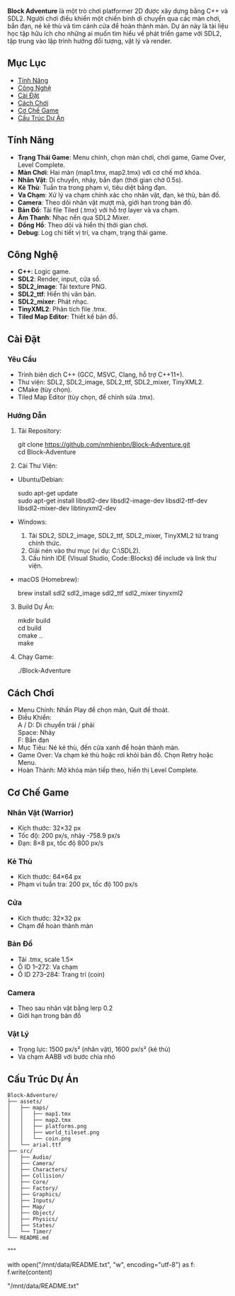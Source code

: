 



**Block Adventure** là một trò chơi platformer 2D được xây dựng bằng C++ và SDL2. Người chơi điều khiển một chiến binh di chuyển qua các màn chơi, bắn đạn, né kẻ thù và tìm cánh cửa để hoàn thành màn. Dự án này là tài liệu học tập hữu ích cho những ai muốn tìm hiểu về phát triển game với SDL2, tập trung vào lập trình hướng đối tượng, vật lý và render.

## Mục Lục

- [Tính Năng](#tính-năng)
- [Công Nghệ](#công-nghệ)
- [Cài Đặt](#cài-đặt)
- [Cách Chơi](#cách-chơi)
- [Cơ Chế Game](#cơ-chế-game)
- [Cấu Trúc Dự Án](#cấu-trúc-dự-án)


## Tính Năng

- **Trạng Thái Game**: Menu chính, chọn màn chơi, chơi game, Game Over, Level Complete.
- **Màn Chơi**: Hai màn (map1.tmx, map2.tmx) với cơ chế mở khóa.
- **Nhân Vật**: Di chuyển, nhảy, bắn đạn (thời gian chờ 0.5s).
- **Kẻ Thù**: Tuần tra trong phạm vi, tiêu diệt bằng đạn.
- **Va Chạm**: Xử lý va chạm chính xác cho nhân vật, đạn, kẻ thù, bản đồ.
- **Camera**: Theo dõi nhân vật mượt mà, giới hạn trong bản đồ.
- **Bản Đồ**: Tải file Tiled (.tmx) với hỗ trợ layer và va chạm.
- **Âm Thanh**: Nhạc nền qua SDL2 Mixer.
- **Đồng Hồ**: Theo dõi và hiển thị thời gian chơi.
- **Debug**: Log chi tiết vị trí, va chạm, trạng thái game.

## Công Nghệ

- **C++**: Logic game.
- **SDL2**: Render, input, cửa sổ.
- **SDL2_image**: Tải texture PNG.
- **SDL2_ttf**: Hiển thị văn bản.
- **SDL2_mixer**: Phát nhạc.
- **TinyXML2**: Phân tích file .tmx.
- **Tiled Map Editor**: Thiết kế bản đồ.

## Cài Đặt

### Yêu Cầu

- Trình biên dịch C++ (GCC, MSVC, Clang, hỗ trợ C++11+).
- Thư viện: SDL2, SDL2_image, SDL2_ttf, SDL2_mixer, TinyXML2.
- CMake (tùy chọn).
- Tiled Map Editor (tùy chọn, để chỉnh sửa .tmx).

### Hướng Dẫn

1. Tải Repository:

    git clone https://github.com/nmhienbn/Block-Adventure.git  
    cd Block-Adventure

2. Cài Thư Viện:

- Ubuntu/Debian:

    sudo apt-get update  
    sudo apt-get install libsdl2-dev libsdl2-image-dev libsdl2-ttf-dev libsdl2-mixer-dev libtinyxml2-dev

- Windows:

    1. Tải SDL2, SDL2_image, SDL2_ttf, SDL2_mixer, TinyXML2 từ trang chính thức.  
    2. Giải nén vào thư mục (ví dụ: C:\\SDL2).  
    3. Cấu hình IDE (Visual Studio, Code::Blocks) để include và link thư viện.

- macOS (Homebrew):

    brew install sdl2 sdl2_image sdl2_ttf sdl2_mixer tinyxml2

3. Build Dự Án:

    mkdir build  
    cd build  
    cmake ..  
    make

4. Chạy Game:

    ./Block-Adventure

## Cách Chơi

- Menu Chính: Nhấn Play để chọn màn, Quit để thoát.  
- Điều Khiển:  
    A / D: Di chuyển trái / phải  
    Space: Nhảy  
    F: Bắn đạn  
- Mục Tiêu: Né kẻ thù, đến cửa xanh để hoàn thành màn.  
- Game Over: Va chạm kẻ thù hoặc rơi khỏi bản đồ. Chọn Retry hoặc Menu.  
- Hoàn Thành: Mở khóa màn tiếp theo, hiển thị Level Complete.

## Cơ Chế Game

### Nhân Vật (Warrior)

- Kích thước: 32×32 px  
- Tốc độ: 200 px/s, nhảy -758.9 px/s  
- Đạn: 8×8 px, tốc độ 800 px/s  

### Kẻ Thù

- Kích thước: 64×64 px  
- Phạm vi tuần tra: 200 px, tốc độ 100 px/s  

### Cửa

- Kích thước: 32×32 px  
- Chạm để hoàn thành màn  

### Bản Đồ

- Tải .tmx, scale 1.5×  
- Ô ID 1–272: Va chạm  
- Ô ID 273–284: Trang trí (coin)  

### Camera

- Theo sau nhân vật bằng lerp 0.2  
- Giới hạn trong bản đồ  

### Vật Lý

- Trọng lực: 1500 px/s² (nhân vật), 1600 px/s² (kẻ thù)  
- Va chạm AABB với bước chia nhỏ  

## Cấu Trúc Dự Án

    Block-Adventure/
    ├── assets/
    │   ├── maps/
    │   │   ├── map1.tmx
    │   │   ├── map2.tmx
    │   │   ├── platforms.png
    │   │   ├── world_tileset.png
    │   │   └── coin.png
    │   └── arial.ttf
    ├── src/
    │   ├── Audio/
    │   ├── Camera/
    │   ├── Characters/
    │   ├── Collision/
    │   ├── Core/
    │   ├── Factory/
    │   ├── Graphics/
    │   ├── Inputs/
    │   ├── Map/
    │   ├── Object/
    │   ├── Physics/
    │   ├── States/
    │   └── Timer/
    └── README.md
"""

with open("/mnt/data/README.txt", "w", encoding="utf-8") as f:
    f.write(content)

"/mnt/data/README.txt"
